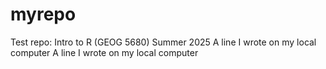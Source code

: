 # myrepo
Test repo: Intro to R (GEOG 5680) Summer 2025
A line I wrote on my local computer
A line I wrote on my local computer
